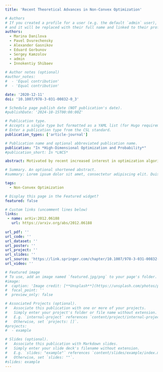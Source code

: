 ```yaml
---
title: 'Recent Theoretical Advances in Non-Convex Optimization'

# Authors
# If you created a profile for a user (e.g. the default `admin` user), write the username (folder name) here
# and it will be replaced with their full name and linked to their profile.
authors:
  - Marina Danilova
  - Pavel Dvurechensky
  - Alexander Gasnikov
  - Eduard Gorbunov
  - Sergey Kamzolov
  - admin
  - Innokentiy Shibaev
  
# Author notes (optional)
#author_notes:
#  - 'Equal contribution'
#  - 'Equal contribution'

date: '2020-12-11'
doi: '10.1007/978-3-031-00832-0_3'

# Schedule page publish date (NOT publication's date).
#publishDate: '2024-10-15T00:00:00Z'

# Publication type.
# Accepts a single type but formatted as a YAML list (for Hugo requirements).
# Enter a publication type from the CSL standard.
publication_types: ['article-journal']

# Publication name and optional abbreviated publication name.
publication: "In *High-Dimensional Optimization and Probability*"
#publication_short: In *LNCS*

abstract: Motivated by recent increased interest in optimization algorithms for non-convex optimization in application to training deep neural networks and other optimization problems in data analysis, we give an overview of recent theoretical results on global performance guarantees of optimization algorithms for non-convex optimization. We start with classical arguments showing that general non-convex problems could not be solved efficiently in a reasonable time. Then we give a list of problems that can be solved efficiently to find the global minimizer by exploiting the structure of the problem as much as it is possible. Another way to deal with non-convexity is to relax the goal from finding the global minimum to finding a stationary point or a local minimum. For this setting, we first present known results for the convergence rates of deterministic first-order methods, which are then followed by a general theoretical analysis of optimal stochastic and randomized gradient schemes, and an overview of the stochastic first-order methods. After that, we discuss quite general classes of non-convex problems, such as minimization of α-weakly quasi-convex functions and functions that satisfy Polyak–Łojasiewicz condition, which still allow obtaining theoretical convergence guarantees of first-order methods. Then we consider higher-order and zeroth-order/derivative-free methods and their convergence rates for non-convex optimization problems.

# Summary. An optional shortened abstract.
#summary: Lorem ipsum dolor sit amet, consectetur adipiscing elit. Duis posuere tellus ac convallis placerat. Proin tincidunt magna sed ex sollicitudin condimentum.

tags:
  - Non-Convex Optimization

# Display this page in the Featured widget?
featured: false

# Custom links (uncomment lines below)
links:
 - name: arXiv:2012.06188
   url: https://arxiv.org/abs/2012.06188
   
url_pdf: ''
url_code: ''
url_dataset: ''
url_poster: ''
url_project: ''
url_slides: ''
url_source: 'https://link.springer.com/chapter/10.1007/978-3-031-00832-0_3'
url_video: ''

# Featured image
# To use, add an image named `featured.jpg/png` to your page's folder.
#image:
#  caption: 'Image credit: [**Unsplash**](https://unsplash.com/photos/pLCdAaMFLTE)'
#  focal_point: ''
#  preview_only: false

# Associated Projects (optional).
#   Associate this publication with one or more of your projects.
#   Simply enter your project's folder or file name without extension.
#   E.g. `internal-project` references `content/project/internal-project/index.md`.
#   Otherwise, set `projects: []`.
#projects:
#  - example

# Slides (optional).
#   Associate this publication with Markdown slides.
#   Simply enter your slide deck's filename without extension.
#   E.g. `slides: "example"` references `content/slides/example/index.md`.
#   Otherwise, set `slides: ""`.
#slides: example
---
```

